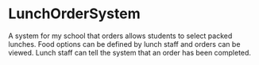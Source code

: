 # LunchOrderSystem
A system for my school that orders allows students to select packed lunches. Food options can be defined by lunch staff and orders can be viewed. Lunch staff can tell the system that an order has been completed.
